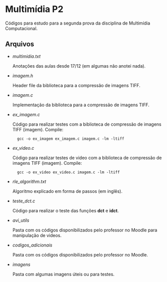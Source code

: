 # Multimídia P2

Códigos para estudo para a segunda prova da disciplina de Multimídia Computacional.

## Arquivos

* *multimidia.txt*

  Anotações das aulas desde 17/12 (em algumas não anotei nada).

* *imagem.h*

  Header file da biblioteca para a compressão de imagens TIFF.

* *imagem.c*

  Implementação da biblioteca para a compressão de imagens TIFF.

* *ex_imagem.c*

  Código para realizar testes com a biblioteca de compressão de imagens TIFF (imagem).
    Compile:

    	gcc -o ex_imagem ex_imagem.c imagem.c -lm -ltiff
    	
* *ex_video.c*

  Código para realizar testes de video com a biblioteca de compressão de imagens TIFF (imagem).
  Compile:

    	gcc -o ex_video ex_video.c imagem.c -lm -ltiff

* *rle_algorithm.txt*

  Algoritmo explicado em forma de passos (em inglês).

* *teste_dct.c*

  Código para realizar o teste das funções **dct** e **idct**.

* *avi_utils*

  Pasta com os códigos disponibilizados pelo professor no Moodle para manipulação de videos.

* *codigos_adicionais*

  Pasta com os códigos disponibilizados pelo professor no Moodle.
  
* *imagens*

  Pasta com algumas imagens úteis ou para testes.

